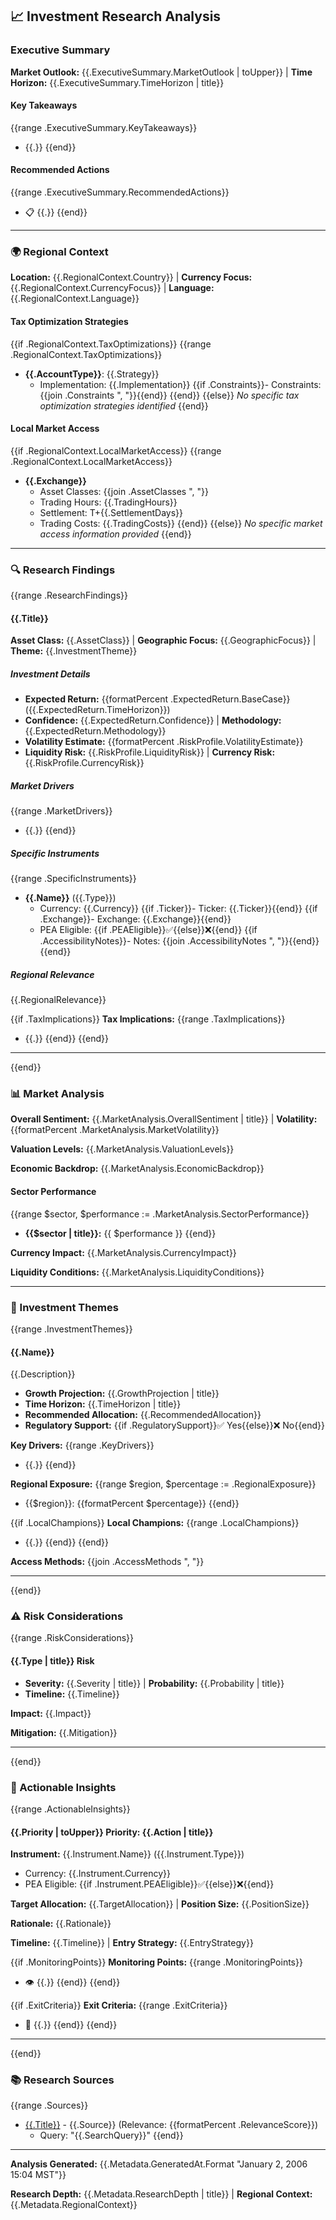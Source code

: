 ## 📈 Investment Research Analysis

### Executive Summary

**Market Outlook:** {{.ExecutiveSummary.MarketOutlook | toUpper}} | **Time Horizon:** {{.ExecutiveSummary.TimeHorizon | title}}

#### Key Takeaways

{{range .ExecutiveSummary.KeyTakeaways}}

- {{.}}
  {{end}}

#### Recommended Actions

{{range .ExecutiveSummary.RecommendedActions}}

- 📋 {{.}}
  {{end}}

---

### 🌍 Regional Context

**Location:** {{.RegionalContext.Country}} | **Currency Focus:** {{.RegionalContext.CurrencyFocus}} | **Language:** {{.RegionalContext.Language}}

#### Tax Optimization Strategies

{{if .RegionalContext.TaxOptimizations}}
{{range .RegionalContext.TaxOptimizations}}

- **{{.AccountType}}**: {{.Strategy}}
  - Implementation: {{.Implementation}}
    {{if .Constraints}}- Constraints: {{join .Constraints ", "}}{{end}}
    {{end}}
    {{else}}
    _No specific tax optimization strategies identified_
    {{end}}

#### Local Market Access

{{if .RegionalContext.LocalMarketAccess}}
{{range .RegionalContext.LocalMarketAccess}}

- **{{.Exchange}}**
  - Asset Classes: {{join .AssetClasses ", "}}
  - Trading Hours: {{.TradingHours}}
  - Settlement: T+{{.SettlementDays}}
  - Trading Costs: {{.TradingCosts}}
    {{end}}
    {{else}}
    _No specific market access information provided_
    {{end}}

---

### 🔍 Research Findings

{{range .ResearchFindings}}

#### {{.Title}}

**Asset Class:** {{.AssetClass}} | **Geographic Focus:** {{.GeographicFocus}} | **Theme:** {{.InvestmentTheme}}

##### Investment Details

- **Expected Return:** {{formatPercent .ExpectedReturn.BaseCase}} ({{.ExpectedReturn.TimeHorizon}})
- **Confidence:** {{.ExpectedReturn.Confidence}} | **Methodology:** {{.ExpectedReturn.Methodology}}
- **Volatility Estimate:** {{formatPercent .RiskProfile.VolatilityEstimate}}
- **Liquidity Risk:** {{.RiskProfile.LiquidityRisk}} | **Currency Risk:** {{.RiskProfile.CurrencyRisk}}

##### Market Drivers

{{range .MarketDrivers}}

- {{.}}
  {{end}}

##### Specific Instruments

{{range .SpecificInstruments}}

- **{{.Name}}** ({{.Type}})
  - Currency: {{.Currency}}
    {{if .Ticker}}- Ticker: {{.Ticker}}{{end}}
    {{if .Exchange}}- Exchange: {{.Exchange}}{{end}}
  - PEA Eligible: {{if .PEAEligible}}✅{{else}}❌{{end}}
    {{if .AccessibilityNotes}}- Notes: {{join .AccessibilityNotes ", "}}{{end}}
    {{end}}

##### Regional Relevance

{{.RegionalRelevance}}

{{if .TaxImplications}}
**Tax Implications:**
{{range .TaxImplications}}

- {{.}}
  {{end}}
  {{end}}

---

{{end}}

### 📊 Market Analysis

**Overall Sentiment:** {{.MarketAnalysis.OverallSentiment | title}} | **Volatility:** {{formatPercent .MarketAnalysis.MarketVolatility}}

**Valuation Levels:** {{.MarketAnalysis.ValuationLevels}}

**Economic Backdrop:** {{.MarketAnalysis.EconomicBackdrop}}

#### Sector Performance

{{range $sector, $performance := .MarketAnalysis.SectorPerformance}}

- **{{$sector | title}}:** {{ $performance }}
  {{end}}

**Currency Impact:** {{.MarketAnalysis.CurrencyImpact}}

**Liquidity Conditions:** {{.MarketAnalysis.LiquidityConditions}}

---

### 🎯 Investment Themes

{{range .InvestmentThemes}}

#### {{.Name}}

{{.Description}}

- **Growth Projection:** {{.GrowthProjection | title}}
- **Time Horizon:** {{.TimeHorizon | title}}
- **Recommended Allocation:** {{.RecommendedAllocation}}
- **Regulatory Support:** {{if .RegulatorySupport}}✅ Yes{{else}}❌ No{{end}}

**Key Drivers:**
{{range .KeyDrivers}}

- {{.}}
  {{end}}

**Regional Exposure:**
{{range $region, $percentage := .RegionalExposure}}

- {{$region}}: {{formatPercent $percentage}}
  {{end}}

{{if .LocalChampions}}
**Local Champions:**
{{range .LocalChampions}}

- {{.}}
  {{end}}
  {{end}}

**Access Methods:** {{join .AccessMethods ", "}}

---

{{end}}

### ⚠️ Risk Considerations

{{range .RiskConsiderations}}

#### {{.Type | title}} Risk

- **Severity:** {{.Severity | title}} | **Probability:** {{.Probability | title}}
- **Timeline:** {{.Timeline}}

**Impact:** {{.Impact}}

**Mitigation:** {{.Mitigation}}

---

{{end}}

### 🚀 Actionable Insights

{{range .ActionableInsights}}

#### {{.Priority | toUpper}} Priority: {{.Action | title}}

**Instrument:** {{.Instrument.Name}} ({{.Instrument.Type}})

- Currency: {{.Instrument.Currency}}
- PEA Eligible: {{if .Instrument.PEAEligible}}✅{{else}}❌{{end}}

**Target Allocation:** {{.TargetAllocation}} | **Position Size:** {{.PositionSize}}

**Rationale:** {{.Rationale}}

**Timeline:** {{.Timeline}} | **Entry Strategy:** {{.EntryStrategy}}

{{if .MonitoringPoints}}
**Monitoring Points:**
{{range .MonitoringPoints}}

- 👁️ {{.}}
  {{end}}
  {{end}}

{{if .ExitCriteria}}
**Exit Criteria:**
{{range .ExitCriteria}}

- 🚪 {{.}}
  {{end}}
  {{end}}

---

{{end}}

### 📚 Research Sources

{{range .Sources}}

- [{{.Title}}]({{.URL}}) - {{.Source}} (Relevance: {{formatPercent .RelevanceScore}})
  - Query: "{{.SearchQuery}}"
    {{end}}

---

**Analysis Generated:** {{.Metadata.GeneratedAt.Format "January 2, 2006 15:04 MST"}}

**Research Depth:** {{.Metadata.ResearchDepth | title}} | **Regional Context:** {{.Metadata.RegionalContext}}

